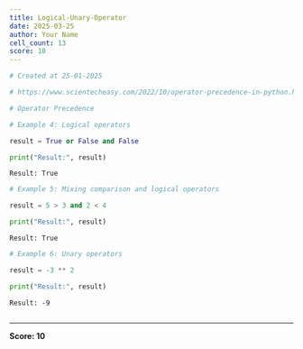 ```yaml
---
title: Logical-Unary-Operator
date: 2025-03-25
author: Your Name
cell_count: 13
score: 10
---
```


```python
# Created at 25-01-2025
```


```python
# https://www.scientecheasy.com/2022/10/operator-precedence-in-python.html/
```


```python
# Operator Precedence
```


```python
# Example 4: Logical operators
```


```python
result = True or False and False
```


```python
print("Result:", result)
```

    Result: True



```python
# Example 5: Mixing comparison and logical operators
```


```python
result = 5 > 3 and 2 < 4
```


```python
print("Result:", result)
```

    Result: True



```python
# Example 6: Unary operators
```


```python
result = -3 ** 2
```


```python
print("Result:", result)
```

    Result: -9



```python

```


---
**Score: 10**
